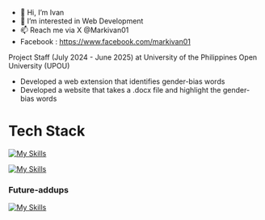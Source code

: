 - 👋 Hi, I’m Ivan
- 👀 I’m interested in Web Development 
- 📫 Reach me via X @Markivan01
- Facebook : https://www.facebook.com/markivan01

Project Staff (July 2024 - June 2025) at University of the Philippines Open University (UPOU)
 - Developed a web extension that identifies gender-bias words
 - Developed a website that takes a .docx file and highlight the gender-bias words

<h1 style="bold">Tech Stack</h1>

[![My Skills](https://skillicons.dev/icons?i=js,php,python&perline=3)](https://skills.thijs.gg)

[![My Skills](https://skillicons.dev/icons?i=nodejs,nestjs,express,laravel,django,react,nextjs,tailwind,mongodb,mysql,git,github,graphql,ts,html,css&perline=3)](https://skills.thijs.gg)

<h3 style="bold">Future-addups</h3>

[![My Skills](https://skillicons.dev/icons?i=cs,cpp,docker,kubernetes,nuxtjs,vue,postgresql)](https://skills.thijs.gg)
<!---
Markivanarcega01/Markivanarcega01 is a ✨ special ✨ repository because its `README.md` (this file) appears on your GitHub profile.
You can click the Preview link to take a look at your changes.
--->
